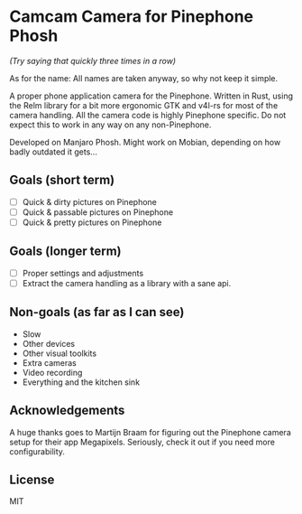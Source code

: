 # Camcam Camera for Pinephone Phosh

*(Try saying that quickly three times in a row)*

As for the name: All names are taken anyway, so why not keep it simple.

A proper phone application camera for the Pinephone. Written in Rust, using the Relm library for a bit more ergonomic GTK and v4l-rs for most of the camera handling. All the camera code is highly Pinephone specific. Do not expect this to work in any way on any non-Pinephone.

Developed on Manjaro Phosh. Might work on Mobian, depending on how badly outdated it gets...

## Goals (short term)
 * ☐ Quick & dirty pictures on Pinephone
 * ☐ Quick & passable pictures on Pinephone
 * ☐ Quick & pretty pictures on Pinephone

## Goals (longer term)
 * ☐ Proper settings and adjustments
 * ☐ Extract the camera handling as a library with a sane api.

## Non-goals (as far as I can see)
 * Slow
 * Other devices
 * Other visual toolkits
 * Extra cameras
 * Video recording
 * Everything and the kitchen sink

## Acknowledgements

A huge thanks goes to Martijn Braam for figuring out the Pinephone camera setup for their app Megapixels. Seriously, check it out if you need more configurability.
 
## License
MIT

